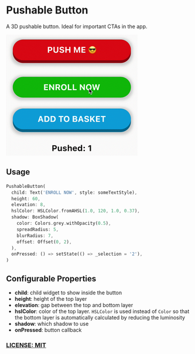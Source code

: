 # Pushable Button

A 3D pushable button. Ideal for important CTAs in the app.

![](media/pushable_button.gif)

## Usage

```dart
PushableButton(
  child: Text('ENROLL NOW', style: someTextStyle),
  height: 60,
  elevation: 8,
  hslColor: HSLColor.fromAHSL(1.0, 120, 1.0, 0.37),
  shadow: BoxShadow(
    color: Colors.grey.withOpacity(0.5),
    spreadRadius: 5,
    blurRadius: 7,
    offset: Offset(0, 2),
  ),
  onPressed: () => setState(() => _selection = '2'),
)
```

## Configurable Properties

- **child**: child widget to show inside the button
- **height**: height of the top layer
- **elevation**: gap between the top and bottom layer
- **hslColor**: color of the top layer. `HSLColor` is used instead of `Color` so that the bottom layer is automatically calculated by reducing the luminosity
- **shadow**: which shadow to use
- **onPressed**: button callback

### [LICENSE: MIT](LICENSE.md)